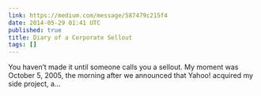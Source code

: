 ```yaml
---
link: https://medium.com/message/587479c215f4
date: 2014-05-29 01:41 UTC
published: true
title: Diary of a Corporate Sellout
tags: []
---
```


You haven’t made it until someone calls you a sellout.
My moment was October 5, 2005, the morning after we announced that Yahoo! acquired my side project, a…
